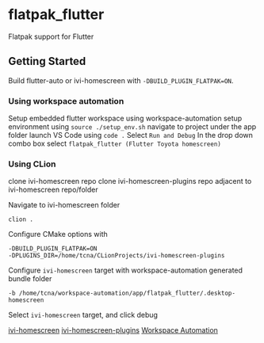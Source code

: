 # flatpak_flutter

Flatpak support for Flutter

## Getting Started

Build flutter-auto or ivi-homescreen with `-DBUILD_PLUGIN_FLATPAK=ON`.

### Using workspace automation

Setup embedded flutter workspace using workspace-automation
setup environment using `source ./setup_env.sh`
navigate to project under the app folder
launch VS Code using `code .`
Select `Run and Debug`
In the drop down combo box select `flatpak_flutter (Flutter Toyota homescreen)`

### Using CLion

clone ivi-homescreen repo
clone ivi-homescreen-plugins repo adjacent to ivi-homescreen repo/folder

Navigate to ivi-homescreen folder
```
clion .
```
Configure CMake options with
```
-DBUILD_PLUGIN_FLATPAK=ON
-DPLUGINS_DIR=/home/tcna/CLionProjects/ivi-homescreen-plugins
```
Configure `ivi-homescreen` target with workspace-automation generated bundle folder
```
-b /home/tcna/workspace-automation/app/flatpak_flutter/.desktop-homescreen
```

Select `ivi-homescreen` target, and click debug


[ivi-homescreen](https://github.com/toyota-connected/ivi-homescreen)
[ivi-homescreen-plugins](https://github.com/toyota-connected/ivi-homescreen-plugins)
[Workspace Automation](https://github.com/meta-flutter/workspace-automation)

